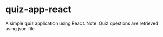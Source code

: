 # quiz-app-react
A simple quiz application using React. Note: Quiz questions are retrieved using json file
